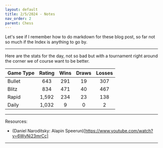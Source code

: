 ```yaml
---
layout: default
title: 2/5/2024 - Notes
nav_order: 2
parent: Chess
---
```



Let's see if I remember how to do markdown for these blog post, so far not so much if the Index is anything to go by.

----

Here are the stats for the day, not so bad but with a tournament right around the corner we of course want to be better.

|Game Type                   | Rating         | Wins     | Draws    | Losses   |
|:---------------------------|:--------------:|:--------:|:--------:|:--------:|
|Bullet                      | 643            | 291      | 19       | 307      |
|Blitz                       | 834            | 471      | 40       | 467      |
|Rapid                       | 1,592          | 234      | 23       | 138      |
|Daily                       | 1,032          | 9        | 0        | 2        |

----

Resources:

- (Daniel Naroditsky: Alapin Speerun)[https://www.youtube.com/watch?v=6WyNj23mrCc]



----

